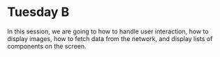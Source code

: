 # Tuesday B

In this session, we are going to how to handle user interaction, how to display images, how to fetch data from the network, and display lists of components on the screen.